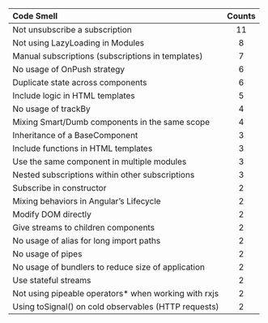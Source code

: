 |Code Smell                                           |Counts|
|:--                                                  |:--: |
|Not unsubscribe a subscription                       | 11  |
|Not using LazyLoading in Modules                     |  8  |
|Manual subscriptions (subscriptions in templates)    |  7  |
|No usage of OnPush strategy                          |  6  |
|Duplicate state across components                    |  6  |
|Include logic in HTML templates                      |  5  |
|No usage of trackBy                                  |  4  |
|Mixing Smart/Dumb components in the same scope       |  4  |
|Inheritance of a BaseComponent                       |  3  |
|Include functions in HTML templates                  |  3  |
|Use the same component in multiple modules           |  3  |
|Nested subscriptions within other subscriptions      |  3  |
|Subscribe in constructor                             |  2  |
|Mixing behaviors in Angular’s Lifecycle              |  2  |
|Modify DOM directly                                  |  2  |
|Give streams to children components                  |  2  |
|No usage of alias for long import paths              |  2  |
|No usage of pipes                                    |  2  |
|No usage of bundlers to reduce size of application   |  2  |
|Use stateful streams                                 |  2  |
|Not using pipeable operators* when working with rxjs |  2  |
|Using toSignal() on cold observables (HTTP requests) |  2  |